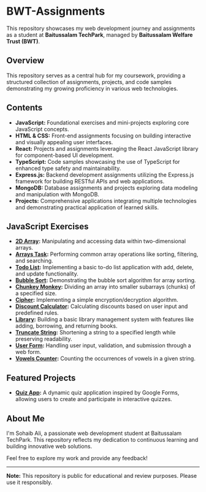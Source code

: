 # BWT-Assignments

This repository showcases my web development journey and assignments as a student at **Baitussalam TechPark**, managed by **Baitussalam Welfare Trust (BWT)**.

## Overview

This repository serves as a central hub for my coursework, providing a structured collection of assignments, projects, and code samples demonstrating my growing proficiency in various web technologies.

## Contents

* **JavaScript:** Foundational exercises and mini-projects exploring core JavaScript concepts.
* **HTML & CSS:** Front-end assignments focusing on building interactive and visually appealing user interfaces.
* **React:** Projects and assignments leveraging the React JavaScript library for component-based UI development.
* **TypeScript:** Code samples showcasing the use of TypeScript for enhanced type safety and maintainability.
* **Express.js:** Backend development assignments utilizing the Express.js framework for building RESTful APIs and web applications.
* **MongoDB:** Database assignments and projects exploring data modeling and manipulation with MongoDB.
* **Projects:** Comprehensive applications integrating multiple technologies and demonstrating practical application of learned skills.

## JavaScript Exercises

* **[2D Array](https://github.com/muhammadsohaibali/BWT-Assignments/blob/main/JavaScript/2d_array.html):** Manipulating and accessing data within two-dimensional arrays.
* **[Arrays Task](https://github.com/muhammadsohaibali/BWT-Assignments/blob/main/JavaScript/Arrays%20Task.html):** Performing common array operations like sorting, filtering, and searching.
* **[Todo List](https://github.com/muhammadsohaibali/BWT-Assignments/blob/main/JavaScript/Todo_list.html):** Implementing a basic to-do list application with add, delete, and update functionality.
* **[Bubble Sort](https://github.com/muhammadsohaibali/BWT-Assignments/blob/main/JavaScript/bubble_sort.html):** Demonstrating the bubble sort algorithm for array sorting.
* **[Chunkey Monkey](https://github.com/muhammadsohaibali/BWT-Assignments/blob/main/JavaScript/chunkey_monkey.html):** Dividing an array into smaller subarrays (chunks) of a specified size.
* **[Cipher](https://github.com/muhammadsohaibali/BWT-Assignments/blob/main/JavaScript/cipher.html):** Implementing a simple encryption/decryption algorithm.
* **[Discount Calculator](https://github.com/muhammadsohaibali/BWT-Assignments/blob/main/JavaScript/discountCalculator.html):** Calculating discounts based on user input and predefined rules.
* **[Library](https://github.com/muhammadsohaibali/BWT-Assignments/blob/main/JavaScript/library.html):** Building a basic library management system with features like adding, borrowing, and returning books.
* **[Truncate String](https://github.com/muhammadsohaibali/BWT-Assignments/blob/main/JavaScript/truncateString.html):** Shortening a string to a specified length while preserving readability.
* **[User Form](https://github.com/muhammadsohaibali/BWT-Assignments/blob/main/JavaScript/user_form.html):** Handling user input, validation, and submission through a web form.
* **[Vowels Counter](https://github.com/muhammadsohaibali/BWT-Assignments/blob/main/JavaScript/vowels_counter.html):** Counting the occurrences of vowels in a given string.

## Featured Projects

* **[Quiz App](https://github.com/muhammadsohaibali/BWT-Assignments/tree/main/projects/quiz):** A dynamic quiz application inspired by Google Forms, allowing users to create and participate in interactive quizzes.

## About Me

I'm Sohaib Ali, a passionate web development student at Baitussalam TechPark. This repository reflects my dedication to continuous learning and building innovative web solutions.

Feel free to explore my work and provide any feedback!

---
**Note:** This repository is public for educational and review purposes. Please use it responsibly.